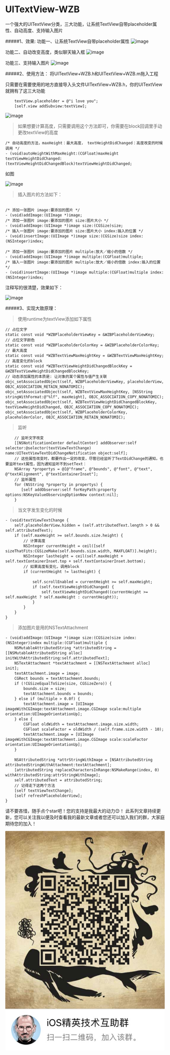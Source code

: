# UITextView-WZB
一个强大的UITextView分类，三大功能，让系统TextView自带placeholder属性、自动高度、支持输入图片

#####1、效果:
功能一、让系统TextView自带placeholder属性
![image](https://github.com/WZBbiao/UITextView-WZB/blob/master/textView.gif?raw=true)

功能二、自动改变高度，类似聊天输入框
![image](https://github.com/WZBbiao/UITextView-WZB/blob/master/textViewHeightChange.gif?raw=true)

功能三、支持输入图片
![image](https://github.com/WZBbiao/UITextView-WZB/blob/master/textViewAddImage.gif?raw=true)


 #####2、使用方法：
将UITextView+WZB.h和UITextView+WZB.m拖入工程

只需要在需要使用的地方直接导入头文件UITextView+WZB.h，你的UITextView就拥有了这三大功能

```// 直接设置placeholder属性即可
    textView.placeholder = @"i love you";
    [self.view addSubview:textView];
```

![image](https://github.com/WZBbiao/UITextView-WZB/blob/master/textView-demo-1.png?raw=true)

>如果想要计算高度，只需要调用这个方法即可，你需要在block回调里手动更改textView的高度
```
/* 自动高度的方法，maxHeight：最大高度， textHeightDidChanged：高度改变的时候调用 */
- (void)autoHeightWithMaxHeight:(CGFloat)maxHeight textViewHeightDidChanged:(textViewHeightDidChangedBlock)textViewHeightDidChanged;
```

如图

![image](https://github.com/WZBbiao/UITextView-WZB/blob/master/textViewHeightChange.gif?raw=true)

>插入图片的方法如下：
```

/* 添加一张图片 image:要添加的图片 */
- (void)addImage:(UIImage *)image;
/* 添加一张图片 image:要添加的图片 size:图片大小 */
- (void)addImage:(UIImage *)image size:(CGSize)size;
/* 插入一张图片 image:要添加的图片 size:图片大小 index:插入的位置 */
- (void)insertImage:(UIImage *)image size:(CGSize)size index:(NSInteger)index;

/* 添加一张图片 image:要添加的图片 multiple:放大／缩小的倍数 */
- (void)addImage:(UIImage *)image multiple:(CGFloat)multiple;
/* 插入一张图片 image:要添加的图片 multiple:放大／缩小的倍数 index:插入的位置 */
- (void)insertImage:(UIImage *)image multiple:(CGFloat)multiple index:(NSInteger)index;
```
注释写的很清楚，效果如下：

![image](https://github.com/WZBbiao/UITextView-WZB/blob/master/textViewAddImage.gif?raw=true)

 #####3、实现大致原理：

>使用runtime为textView添加如下属性
```
// 占位文字
static const void *WZBPlaceholderViewKey = &WZBPlaceholderViewKey;
// 占位文字颜色
static const void *WZBPlaceholderColorKey = &WZBPlaceholderColorKey;
// 最大高度
static const void *WZBTextViewMaxHeightKey = &WZBTextViewMaxHeightKey;
// 高度变化的block
static const void *WZBTextViewHeightDidChangedBlockKey = &WZBTextViewHeightDidChangedBlockKey;
// 动态添加属性的本质是: 让对象的某个属性与值产生关联
objc_setAssociatedObject(self, WZBPlaceholderViewKey, placeholderView, OBJC_ASSOCIATION_RETAIN_NONATOMIC);
objc_setAssociatedObject(self, WZBTextViewMaxHeightKey, [NSString stringWithFormat:@"%lf", maxHeight], OBJC_ASSOCIATION_COPY_NONATOMIC);
objc_setAssociatedObject(self, WZBTextViewHeightDidChangedBlockKey, textViewHeightDidChanged, OBJC_ASSOCIATION_COPY_NONATOMIC);
objc_setAssociatedObject(self, WZBPlaceholderColorKey, placeholderColor, OBJC_ASSOCIATION_RETAIN_NONATOMIC);
```
>监听
```
    // 监听文字改变
    [[NSNotificationCenter defaultCenter] addObserver:self selector:@selector(textViewTextChange) name:UITextViewTextDidChangeNotification object:self];
    // 这些属性改变时，都要作出一定的改变，尽管已经监听了TextDidChange的通知，也要监听text属性，因为通知监听不到setText：
    NSArray *propertys = @[@"frame", @"bounds", @"font", @"text", @"textAlignment", @"textContainerInset"];
    // 监听属性
    for (NSString *property in propertys) {
       [self addObserver:self forKeyPath:property options:NSKeyValueObservingOptionNew context:nil];
    }
```
>当文字发生变化的时候
```
- (void)textViewTextChange {
    self.placeholderView.hidden = (self.attributedText.length > 0 && self.attributedText);
    if (self.maxHeight >= self.bounds.size.height) {
        // 计算高度
        NSInteger currentHeight = ceil([self sizeThatFits:CGSizeMake(self.bounds.size.width, MAXFLOAT)].height);
        NSInteger lastheight = ceil(self.maxHeight + self.textContainerInset.top + self.textContainerInset.bottom);
        // 如果高度有变化，调用block
        if (currentHeight != lastheight) {
            
            self.scrollEnabled = currentHeight >= self.maxHeight;
            if (self.textViewHeightDidChanged) {
                self.textViewHeightDidChanged((currentHeight >= self.maxHeight ? self.maxHeight : currentHeight));
            }
        }
    }
}
```
>添加图片是用的NSTextAttachment
```
- (void)addImage:(UIImage *)image size:(CGSize)size index:(NSInteger)index multiple:(CGFloat)multiple {
    NSMutableAttributedString *attributedString = [[NSMutableAttributedString alloc] initWithAttributedString:self.attributedText];
    NSTextAttachment *textAttachment = [[NSTextAttachment alloc] init];
    textAttachment.image = image;
    CGRect bounds = textAttachment.bounds;
    if (!CGSizeEqualToSize(size, CGSizeZero)) {
        bounds.size = size;
        textAttachment.bounds = bounds;
    } else if (multiple > 0.0f) {
        textAttachment.image = [UIImage imageWithCGImage:textAttachment.image.CGImage scale:multiple orientation:UIImageOrientationUp];
    } else {
        CGFloat oldWidth = textAttachment.image.size.width;
        CGFloat scaleFactor = oldWidth / (self.frame.size.width - 10);
        textAttachment.image = [UIImage imageWithCGImage:textAttachment.image.CGImage scale:scaleFactor orientation:UIImageOrientationUp];
    }
    
    NSAttributedString *attrStringWithImage = [NSAttributedString attributedStringWithAttachment:textAttachment];
    [attributedString replaceCharactersInRange:NSMakeRange(index, 0) withAttributedString:attrStringWithImage];
    self.attributedText = attributedString;
    // 记得走下这两个方法
    [self textViewTextChange];
    [self refreshPlaceholderView];
}
```

请不要吝惜，随手点个star吧！您的支持是我最大的动力😊！
 此系列文章持续更新，您可以关注我以便及时查看我的最新文章或者您还可以加入我们的群，大家庭期待您的加入！
 
![我们的社区](https://raw.githubusercontent.com/WZBbiao/WZBSwitch/master/IMG_1850.JPG)
